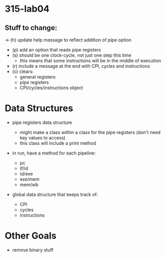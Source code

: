# 315-lab04

## Stuff to change:
-> (h) update help message to reflect addition of pipe option
- (p) add an option that reads pipe registers
- (s) should be one clock-cycle, not just one step this time
    - this means that some instructions will be in the middle of execution
- (r) include a message at the end with CPI, cycles and instructions
- (c) clears:
    - general registers
    - pipe registers
    - CPI/cycles/instructions object

# Data Structures

- pipe registers data structure
    - might make a class within a class for the pipe registers (don't need key values to access)
    - this class will include a print method 

- in run, have a method for each pipeline:
    - pc      
    - if/id   
    - id/exe  
    - exe/mem 
    - mem/wb

- global data structure that keeps track of:
    - CPI
    - cycles
    - instructions

# Other Goals
- remove binary stuff